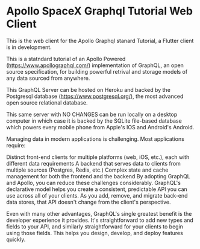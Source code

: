 # Apollo SpaceX Graphql Tutorial Web Client

This is the web client for the Apollo Graphql stanard Tutorial, a Flutter client is in development.

This is a statndard tutorial of an Apollo Powered (https://www.apollographql.com/) implementation of GraphQL, an open source specification, for building powerful retrival and storage models of any data sourced from anywhere.

This GraphQL Server can be hosted on Heroku and backed by the Postgresql database (https://www.postgresql.org/), the most advanced open source relational database.

This same server with NO CHANGES can be run locally on a desktop computer in which case it is backed by the SQLite file-based database which powers every mobile phone from Apple's IOS and Android's Android.

Managing data in modern applications is challenging. Most applications require:

Distinct front-end clients for multiple platforms (web, iOS, etc.), each with different data requirements
A backend that serves data to clients from multiple sources (Postgres, Redis, etc.)
Complex state and cache management for both the frontend and the backend
By adopting GraphQL and Apollo, you can reduce these challenges considerably. GraphQL's declarative model helps you create a consistent, predictable API you can use across all of your clients. As you add, remove, and migrate back-end data stores, that API doesn't change from the client's perspective.

Even with many other advantages, GraphQL's single greatest benefit is the developer experience it provides. It's straightforward to add new types and fields to your API, and similarly straightforward for your clients to begin using those fields. This helps you design, develop, and deploy features quickly.

